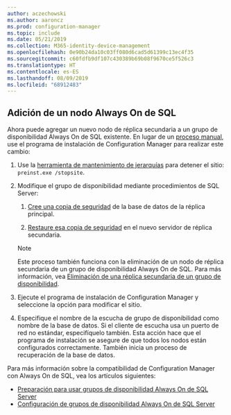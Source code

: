 ```yaml
---
author: aczechowski
ms.author: aaroncz
ms.prod: configuration-manager
ms.topic: include
ms.date: 05/21/2019
ms.collection: M365-identity-device-management
ms.openlocfilehash: 0e90b24da10c03ff080d6cad5d61399c13ec4f35
ms.sourcegitcommit: c60fdfb9df107c430389b69b08f9670ce5f526c3
ms.translationtype: HT
ms.contentlocale: es-ES
ms.lasthandoff: 08/09/2019
ms.locfileid: "68912483"
---
```

## <a name="bkmk_sqlao"></a> Adición de un nodo Always On de SQL

<!--3127336-->

Ahora puede agregar un nuevo nodo de réplica secundaria a un grupo de disponibilidad Always On de SQL existente. En lugar de un [proceso manual](/sccm/core/servers/deploy/configure/configure-aoag#bkmk_sync), use el programa de instalación de Configuration Manager para realizar este cambio:

1. Use la [herramienta de mantenimiento de jerarquías](/sccm/core/servers/manage/hierarchy-maintenance-tool-preinst.exe) para detener el sitio: `preinst.exe /stopsite`.

1. Modifique el grupo de disponibilidad mediante procedimientos de SQL Server:

    1. [Cree una copia de seguridad](https://docs.microsoft.com/sql/relational-databases/backup-restore/create-a-full-database-backup-sql-server?view=sql-server-2017) de la base de datos de la réplica principal.

    1. [Restaure esa copia de seguridad](https://docs.microsoft.com/sql/relational-databases/backup-restore/restore-a-database-backup-using-ssms?view=sql-server-2017) en el nuevo servidor de réplica secundaria.

    > [!Note]  
    > Este proceso también funciona con la eliminación de un nodo de réplica secundaria de un grupo de disponibilidad Always On de SQL. Para más información, vea [Eliminación de una réplica secundaria de un grupo de disponibilidad](https://docs.microsoft.com/sql/database-engine/availability-groups/windows/remove-a-secondary-replica-from-an-availability-group-sql-server?view=sql-server-2017).

1. Ejecute el programa de instalación de Configuration Manager y seleccione la opción para modificar el sitio.

1. Especifique el nombre de la escucha de grupo de disponibilidad como nombre de la base de datos. Si el cliente de escucha usa un puerto de red no estándar, especifíquelo también. Esta acción hace que el programa de instalación se asegure de que todos los nodos están configurados correctamente. También inicia un proceso de recuperación de la base de datos.

Para más información sobre la compatibilidad de Configuration Manager con Always On de SQL, vea los artículos siguientes:

- [Preparación para usar grupos de disponibilidad Always On de SQL Server](/sccm/core/servers/deploy/configure/sql-server-alwayson-for-a-highly-available-site-database)
- [Configuración de grupos de disponibilidad Always On de SQL Server](/sccm/core/servers/deploy/configure/configure-aoag)
